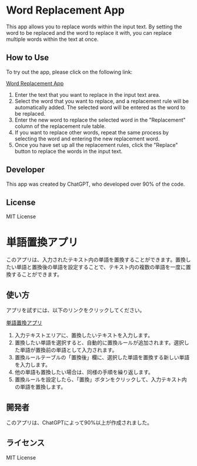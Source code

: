 # Word Replacement App

This app allows you to replace words within the input text. By setting the word to be replaced and the word to replace it with, you can replace multiple words within the text at once.

## How to Use

To try out the app, please click on the following link:

[Word Replacement App](https://m77so.github.io/apps-by-ai/word-replace-app/)

1. Enter the text that you want to replace in the input text area.
2. Select the word that you want to replace, and a replacement rule will be automatically added. The selected word will be entered as the word to be replaced.
3. Enter the new word to replace the selected word in the "Replacement" column of the replacement rule table.
4. If you want to replace other words, repeat the same process by selecting the word and entering the new replacement word.
5. Once you have set up all the replacement rules, click the "Replace" button to replace the words in the input text.

## Developer

This app was created by ChatGPT, who developed over 90% of the code.

## License

MIT License

# 単語置換アプリ

このアプリは、入力されたテキスト内の単語を置換することができます。置換したい単語と置換後の単語を設定することで、テキスト内の複数の単語を一度に置換することができます。

## 使い方

アプリを試すには、以下のリンクをクリックしてください。

[単語置換アプリ](https://m77so.github.io/apps-by-ai/word-replace-app/)


1. 入力テキストエリアに、置換したいテキストを入力します。
2. 置換したい単語を選択すると、自動的に置換ルールが追加されます。選択した単語が置換前の単語として入力されます。
3. 置換ルールテーブルの「置換後」欄に、選択した単語を置換する新しい単語を入力します。
4. 他の単語も置換したい場合は、同様の手順を繰り返します。
5. 置換ルールを設定したら、「置換」ボタンをクリックして、入力テキスト内の単語を置換します。

## 開発者

このアプリは、ChatGPTによって90%以上が作成されました。

## ライセンス

MIT License

